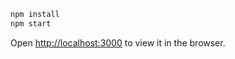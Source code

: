 ```sh
npm install
npm start
```

Open [http://localhost:3000](http://localhost:3000) to view it in the browser.